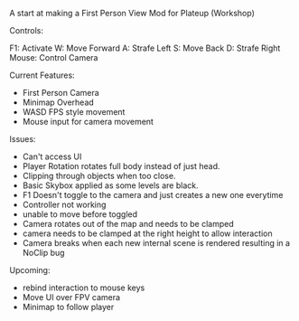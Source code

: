 A start at making a First Person View Mod for Plateup (Workshop)

Controls:

F1: Activate
W: Move Forward
A: Strafe Left
S: Move Back
D: Strafe Right
Mouse: Control Camera


Current Features:
- First Person Camera
- Minimap Overhead
- WASD FPS style movement
- Mouse input for camera movement


Issues:
- Can't access UI
- Player Rotation rotates full body instead of just head. 
- Clipping through objects when too close.
- Basic Skybox applied as some levels are black.
- F1 Doesn't toggle to the camera and just creates a new one everytime
- Controller not working
- unable to move before toggled
- Camera rotates out of the map and needs to be clamped
- camera needs to be clamped at the right height to allow interaction
- Camera breaks when each new internal scene is rendered resulting in a NoClip bug


Upcoming:
- rebind interaction to mouse keys
- Move UI over FPV camera 
- Minimap to follow player

